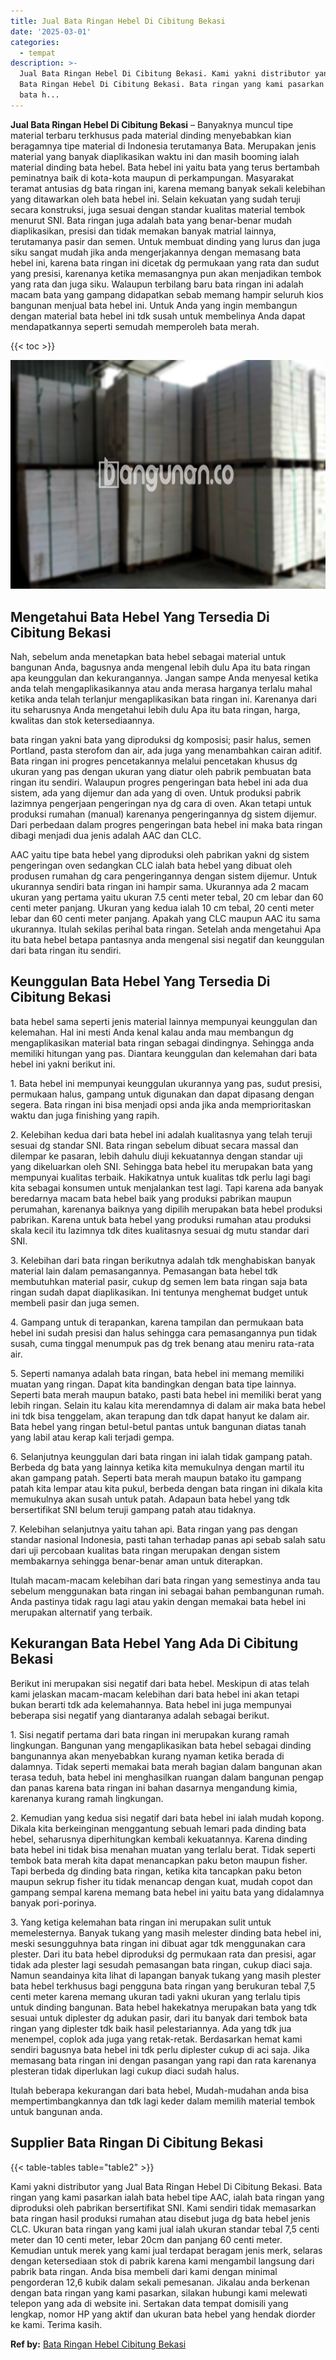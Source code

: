```yaml
---
title: Jual Bata Ringan Hebel Di Cibitung Bekasi
date: '2025-03-01'
categories:
  - tempat
description: >-
  Jual Bata Ringan Hebel Di Cibitung Bekasi. Kami yakni distributor yang Jual
  Bata Ringan Hebel Di Cibitung Bekasi. Bata ringan yang kami pasarkan ialah
  bata h...
---
```


**Jual Bata Ringan Hebel Di Cibitung Bekasi** – Banyaknya muncul tipe material terbaru terkhusus pada material dinding menyebabkan kian beragamnya tipe material di Indonesia terutamanya Bata. Merupakan jenis material yang banyak diaplikasikan waktu ini dan masih booming ialah material dinding bata hebel. Bata hebel ini yaitu bata yang terus bertambah peminatnya baik di kota-kota maupun di perkampungan. Masyarakat teramat antusias dg bata ringan ini, karena memang banyak sekali kelebihan yang ditawarkan oleh bata hebel ini. Selain kekuatan yang sudah teruji secara konstruksi, juga sesuai dengan standar kualitas material tembok menurut SNI. Bata ringan juga adalah bata yang benar-benar mudah diaplikasikan, presisi dan tidak memakan banyak matrial lainnya, terutamanya pasir dan semen. Untuk membuat dinding yang lurus dan juga siku sangat mudah jika anda mengerjakannya dengan memasang bata hebel ini, karena bata ringan ini dicetak dg permukaan yang rata dan sudut yang presisi, karenanya ketika memasangnya pun akan menjadikan tembok yang rata dan juga siku. Walaupun terbilang baru bata ringan ini adalah macam bata yang gampang didapatkan sebab memang hampir seluruh kios bangunan menjual bata hebel ini. Untuk Anda yang ingin membangun dengan material bata hebel ini tdk susah untuk membelinya Anda dapat mendapatkannya seperti semudah memperoleh bata merah.

{{< toc >}}

![Jual Bata Ringan Hebel Di Cibitung Bekasi](/images/jual-hebel-murah-38.png)

## Mengetahui Bata Hebel Yang Tersedia Di Cibitung Bekasi

Nah, sebelum anda menetapkan bata hebel sebagai material untuk bangunan Anda, bagusnya anda mengenal lebih dulu Apa itu bata ringan apa keunggulan dan kekurangannya. Jangan sampe Anda menyesal ketika anda telah mengaplikasikannya atau anda merasa harganya terlalu mahal ketika anda telah terlanjur mengaplikasikan bata ringan ini. Karenanya dari itu seharusnya Anda mengetahui lebih dulu Apa itu bata ringan, harga, kwalitas dan stok ketersediaannya.

bata ringan yakni bata yang diproduksi dg komposisi; pasir halus, semen Portland, pasta sterofom dan air, ada juga yang menambahkan cairan aditif. Bata ringan ini progres pencetakannya melalui pencetakan khusus dg ukuran yang pas dengan ukuran yang diatur oleh pabrik pembuatan bata ringan itu sendiri. Walaupun progres pengeringan bata hebel ini ada dua sistem, ada yang dijemur dan ada yang di oven. Untuk produksi pabrik lazimnya pengerjaan pengeringan nya dg cara di oven. Akan tetapi untuk produksi rumahan (manual) karenanya pengeringannya dg sistem dijemur. Dari perbedaan dalam progres pengeringan bata hebel ini maka bata ringan dibagi menjadi dua jenis adalah AAC dan CLC.

AAC yaitu tipe bata hebel yang diproduksi oleh pabrikan yakni dg sistem pengeringan oven sedangkan CLC ialah bata hebel yang dibuat oleh produsen rumahan dg cara pengeringannya dengan sistem dijemur. Untuk ukurannya sendiri bata ringan ini hampir sama. Ukurannya ada 2 macam ukuran yang pertama yaitu ukuran 7.5 centi meter tebal, 20 cm lebar dan 60 centi meter panjang. Ukuran yang kedua ialah 10 cm tebal, 20 centi meter lebar dan 60 centi meter panjang. Apakah yang CLC maupun AAC itu sama ukurannya. Itulah sekilas perihal bata ringan. Setelah anda mengetahui Apa itu bata hebel betapa pantasnya anda mengenal sisi negatif dan keunggulan dari bata ringan itu sendiri.

## Keunggulan Bata Hebel Yang Tersedia Di Cibitung Bekasi

bata hebel sama seperti jenis material lainnya mempunyai keunggulan dan kelemahan. Hal ini mesti Anda kenal kalau anda mau membangun dg mengaplikasikan material bata ringan sebagai dindingnya. Sehingga anda memiliki hitungan yang pas. Diantara keunggulan dan kelemahan dari bata hebel ini yakni berikut ini.

1\. Bata hebel ini mempunyai keunggulan ukurannya yang pas, sudut presisi, permukaan halus, gampang untuk digunakan dan dapat dipasang dengan segera. Bata ringan ini bisa menjadi opsi anda jika anda memprioritaskan waktu dan juga finishing yang rapih.

2\. Kelebihan kedua dari bata hebel ini adalah kualitasnya yang telah teruji sesuai dg standar SNI. Bata ringan sebelum dibuat secara massal dan dilempar ke pasaran, lebih dahulu diuji kekuatannya dengan standar uji yang dikeluarkan oleh SNI. Sehingga bata hebel itu merupakan bata yang mempunyai kualitas terbaik. Hakikatnya untuk kualitas tdk perlu lagi bagi kita sebagai konsumen untuk menjalankan test lagi. Tapi karena ada banyak beredarnya macam bata hebel baik yang produksi pabrikan maupun perumahan, karenanya baiknya yang dipilih merupakan bata hebel produksi pabrikan. Karena untuk bata hebel yang produksi rumahan atau produksi skala kecil itu lazimnya tdk dites kualitasnya sesuai dg mutu standar dari SNI.

3\. Kelebihan dari bata ringan berikutnya adalah tdk menghabiskan banyak material lain dalam pemasangannya. Pemasangan bata hebel tdk membutuhkan material pasir, cukup dg semen lem bata ringan saja bata ringan sudah dapat diaplikasikan. Ini tentunya menghemat budget untuk membeli pasir dan juga semen.

4\. Gampang untuk di terapankan, karena tampilan dan permukaan bata hebel ini sudah presisi dan halus sehingga cara pemasangannya pun tidak susah, cuma tinggal menumpuk pas dg trek benang atau meniru rata-rata air.

5\. Seperti namanya adalah bata ringan, bata hebel ini memang memiliki muatan yang ringan. Dapat kita bandingkan dengan bata tipe lainnya. Seperti bata merah maupun batako, pasti bata hebel ini memiliki berat yang lebih ringan. Selain itu kalau kita merendamnya di dalam air maka bata hebel ini tdk bisa tenggelam, akan terapung dan tdk dapat hanyut ke dalam air. Bata hebel yang ringan betul-betul pantas untuk bangunan diatas tanah yang labil atau kerap kali terjadi gempa.

6\. Selanjutnya keunggulan dari bata ringan ini ialah tidak gampang patah. Berbeda dg bata yang lainnya ketika kita memukulnya dengan martil itu akan gampang patah. Seperti bata merah maupun batako itu gampang patah kita lempar atau kita pukul, berbeda dengan bata ringan ini dikala kita memukulnya akan susah untuk patah. Adapaun bata hebel yang tdk bersertifikat SNI belum teruji gampang patah atau tidaknya.

7\. Kelebihan selanjutnya yaitu tahan api. Bata ringan yang pas dengan standar nasional Indonesia, pasti tahan terhadap panas api sebab salah satu dari uji percobaan kualitas bata ringan merupakan dengan sistem membakarnya sehingga benar-benar aman untuk diterapkan.

Itulah macam-macam kelebihan dari bata ringan yang semestinya anda tau sebelum menggunakan bata ringan ini sebagai bahan pembangunan rumah. Anda pastinya tidak ragu lagi atau yakin dengan memakai bata hebel ini merupakan alternatif yang terbaik.

## Kekurangan Bata Hebel Yang Ada Di Cibitung Bekasi

Berikut ini merupakan sisi negatif dari bata hebel. Meskipun di atas telah kami jelaskan macam-macam kelebihan dari bata hebel ini akan tetapi bukan berarti tdk ada kelemahannya. Bata hebel ini juga mempunyai beberapa sisi negatif yang diantaranya adalah sebagai berikut.

1\. Sisi negatif pertama dari bata ringan ini merupakan kurang ramah lingkungan. Bangunan yang mengaplikasikan bata hebel sebagai dinding bangunannya akan menyebabkan kurang nyaman ketika berada di dalamnya. Tidak seperti memakai bata merah bagian dalam bangunan akan terasa teduh, bata hebel ini menghasilkan ruangan dalam bangunan pengap dan panas karena bata ringan ini bahan dasarnya mengandung kimia, karenanya kurang ramah lingkungan.

2\. Kemudian yang kedua sisi negatif dari bata hebel ini ialah mudah kopong. Dikala kita berkeinginan menggantung sebuah lemari pada dinding bata hebel, seharusnya diperhitungkan kembali kekuatannya. Karena dinding bata hebel ini tidak bisa menahan muatan yang terlalu berat. Tidak seperti tembok bata merah kita dapat menancapkan paku beton maupun fisher. Tapi berbeda dg dinding bata ringan, ketika kita tancapkan paku beton maupun sekrup fisher itu tidak menancap dengan kuat, mudah copot dan gampang sempal karena memang bata hebel ini yaitu bata yang didalamnya banyak pori-porinya.

3\. Yang ketiga kelemahan bata ringan ini merupakan sulit untuk memelesternya. Banyak tukang yang masih melester dinding bata hebel ini, meski sesungguhnya bata ringan ini dibuat agar tdk menggunakan cara plester. Dari itu bata hebel diproduksi dg permukaan rata dan presisi, agar tidak ada plester lagi sesudah pemasangan bata ringan, cukup diaci saja. Namun seandainya kita lihat di lapangan banyak tukang yang masih plester bata hebel terkhusus bagi pengguna bata ringan yang berukuran tebal 7,5 centi meter karena memang ukuran tadi yakni ukuran yang terlalu tipis untuk dinding bangunan. Bata hebel hakekatnya merupakan bata yang tdk sesuai untuk diplester dg adukan pasir, dari itu banyak dari tembok bata ringan yang diplester tdk baik hasil pelestariannya. Ada yang tdk jua menempel, coplok ada juga yang retak-retak. Berdasarkan hemat kami sendiri bagusnya bata hebel ini tdk perlu diplester cukup di aci saja. Jika memasang bata ringan ini dengan pasangan yang rapi dan rata karenanya plesteran tidak diperlukan lagi cukup diaci sudah halus.

Itulah beberapa kekurangan dari bata hebel, Mudah-mudahan anda bisa mempertimbangkannya dan tdk lagi keder dalam memilih material tembok untuk bangunan anda.

## Supplier Bata Ringan Di Cibitung Bekasi

{{< table-tables table="table2" >}}

Kami yakni distributor yang Jual Bata Ringan Hebel Di Cibitung Bekasi. Bata ringan yang kami pasarkan ialah bata hebel tipe AAC, ialah bata ringan yang diproduksi oleh pabrikan bersertifikat SNI. Kami sendiri tidak memasarkan bata ringan hasil produksi rumahan atau disebut juga dg bata hebel jenis CLC. Ukuran bata ringan yang kami jual ialah ukuran standar tebal 7,5 centi meter dan 10 centi meter, lebar 20cm dan panjang 60 centi meter. Kemudian untuk merek yang kami jual terdapat beragam jenis merk, selaras dengan ketersediaan stok di pabrik karena kami mengambil langsung dari pabrik bata ringan. Anda bisa membeli dari kami dengan minimal pengorderan 12,6 kubik dalam sekali pemesanan. Jikalau anda berkenan dengan bata ringan yang kami pasarkan, silakan hubungi kami melewati telepon yang ada di website ini. Sertakan data tempat domisili yang lengkap, nomor HP yang aktif dan ukuran bata hebel yang hendak diorder ke kami. Terima kasih.

**Ref by:** [Bata Ringan Hebel Cibitung Bekasi](https://id.wikipedia.org/wiki/Bata)

